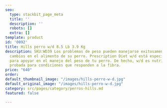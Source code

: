 ```yaml
---
seo:
  type: stackbit_page_meta
  title: ''
  description: ''
  robots: []
  extra: []
template: product
id: '0092'
title: Hills perro w/d 8.5 Lb 3.9 Kg
description: SKU:WD39 Los problemas de peso pueden manejarse exitosamente mediante
  cambios en el alimento de su perro. Prescription Diet w/d está especialmente formulada
  para apoyar en el manejo del peso de tu perro. De hecho, w/d es nutrición clínicamente
  probada para condiciones que responden a la fibra.
price: "640"
order: 
default_thumbnail_image: "/images/hills-perro-w-d.jpg"
default_original_image: "/images/hills-perro-w-d.jpg"
category: src/pages/category/perros-hills.md
featured: false

---
```

